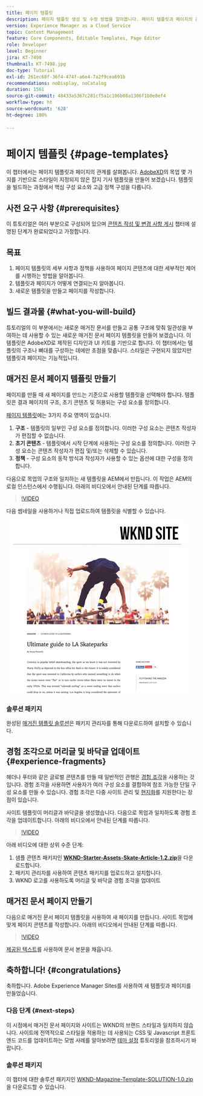 ```yaml
---
title: 페이지 템플릿
description: 페이지 템플릿 생성 및 수정 방법을 알아봅니다. 페이지 템플릿과 페이지의 관계를 이해합니다. 콘텐츠에 대한 세부적인 거버넌스와 브랜드 일관성을 제공하도록 페이지 템플릿의 정책을 구성하는 방법을 알아봅니다.  Adobe XD의 목업을 기반으로 잘 구성된 매거진 문서 템플릿이 생성되었습니다.
version: Experience Manager as a Cloud Service
topic: Content Management
feature: Core Components, Editable Templates, Page Editor
role: Developer
level: Beginner
jira: KT-7498
thumbnail: KT-7498.jpg
doc-type: Tutorial
exl-id: 261ec68f-36f4-474f-a6e4-7a2f9cea691b
recommendations: noDisplay, noCatalog
duration: 1561
source-git-commit: 48433a5367c281cf5a1c106b08a1306f1b0e8ef4
workflow-type: ht
source-wordcount: '628'
ht-degree: 100%

---
```


# 페이지 템플릿 {#page-templates}

이 챕터에서는 페이지 템플릿과 페이지의 관계를 살펴봅니다. [AdobeXD](https://www.adobe.com/kr/products/xd.html)의 목업 몇 가지를 기반으로 스타일이 지정되지 않은 잡지 기사 템플릿을 만들어 보겠습니다. 템플릿을 빌드하는 과정에서 핵심 구성 요소와 고급 정책 구성을 다룹니다.

## 사전 요구 사항 {#prerequisites}

이 튜토리얼은 여러 부분으로 구성되어 있으며 [콘텐츠 작성 및 변경 사항 게시](./author-content-publish.md) 챕터에 설명된 단계가 완료되었다고 가정합니다.

## 목표

1. 페이지 템플릿의 세부 사항과 정책을 사용하여 페이지 콘텐츠에 대한 세부적인 제어를 시행하는 방법을 알아봅니다.
1. 템플릿과 페이지가 어떻게 연결되는지 알아봅니다.
1. 새로운 템플릿을 만들고 페이지를 작성합니다.

## 빌드 결과물 {#what-you-will-build}

튜토리얼의 이 부분에서는 새로운 매거진 문서를 만들고 공통 구조에 맞춰 일관성을 부여하는 데 사용할 수 있는 새로운 매거진 문서 페이지 템플릿을 만들어 보겠습니다. 이 템플릿은 AdobeXD로 제작된 디자인과 UI 키트를 기반으로 합니다. 이 챕터에서는 템플릿의 구조나 뼈대를 구성하는 데에만 초점을 맞춥니다. 스타일은 구현되지 않았지만 템플릿과 페이지는 기능적입니다.

## 매거진 문서 페이지 템플릿 만들기

페이지를 만들 때 새 페이지를 만드는 기준으로 사용할 템플릿을 선택해야 합니다. 템플릿은 결과 페이지의 구조, 초기 콘텐츠 및 허용되는 구성 요소를 정의합니다.

[페이지 템플릿](https://experienceleague.adobe.com/docs/experience-manager-cloud-service/sites/authoring/features/templates.html?lang=ko-kr)에는 3가지 주요 영역이 있습니다.

1. **구조** - 템플릿의 일부인 구성 요소를 정의합니다. 이러한 구성 요소는 콘텐츠 작성자가 편집할 수 없습니다.
1. **초기 콘텐츠** - 템플릿에서 시작 단계에 사용하는 구성 요소를 정의합니다. 이러한 구성 요소는 콘텐츠 작성자가 편집 및/또는 삭제할 수 있습니다.
1. **정책** - 구성 요소의 동작 방식과 작성자가 사용할 수 있는 옵션에 대한 구성을 정의합니다.

다음으로 목업의 구조와 일치하는 새 템플릿을 AEM에서 만듭니다. 이 작업은 AEM의 로컬 인스턴스에서 수행됩니다. 아래의 비디오에서 안내된 단계를 따릅니다.

>[!VIDEO](https://video.tv.adobe.com/v/332915?quality=12&learn=on)

다음 썸네일을 사용하거나 직접 업로드하여 템플릿을 식별할 수 있습니다.

![문서 페이지 템플릿 썸네일](./assets/page-templates/article-page-template-thumbnail.png)


### 솔루션 패키지

완성된 [매거진 템플릿 솔루션](assets/page-templates/WKND-Magazine-Template-SOLUTION-1.1.zip)은 패키지 관리자를 통해 다운로드하여 설치할 수 있습니다.

## 경험 조각으로 머리글 및 바닥글 업데이트 {#experience-fragments}

헤더나 푸터와 같은 글로벌 콘텐츠를 만들 때 일반적인 관행은 [경험 조각](https://experienceleague.adobe.com/docs/experience-manager-learn/sites/experience-fragments/experience-fragments-feature-video-use.html?lang=ko)을 사용하는 것입니다. 경험 조각을 사용하면 사용자가 여러 구성 요소를 결합하여 참조 가능한 단일 구성 요소를 만들 수 있습니다. 경험 조각은 다중 사이트 관리 및 [현지화](https://experienceleague.adobe.com/docs/experience-manager-core-components/using/components/experience-fragment.html?lang=ko#localized-site-structure)를 지원한다는 장점이 있습니다.

사이트 템플릿이 머리글과 바닥글을 생성했습니다. 다음으로 목업과 일치하도록 경험 조각을 업데이트합니다. 아래의 비디오에서 안내된 단계를 따릅니다.

>[!VIDEO](https://video.tv.adobe.com/v/332916?quality=12&learn=on)

아래 비디오에 대한 상위 수준 단계:

1. 샘플 콘텐츠 패키지인 **[WKND-Starter-Assets-Skate-Article-1.2.zip](assets/page-templates/WKND-Starter-Assets-Skate-Article-1.2.zip)**&#x200B;을 다운로드합니다.
1. 패키지 관리자를 사용하여 콘텐츠 패키지를 업로드하고 설치합니다.
1. WKND 로고를 사용하도록 머리글 및 바닥글 경험 조각을 업데이트

## 매거진 문서 페이지 만들기

다음으로 매거진 문서 페이지 템플릿을 사용하여 새 페이지를 만듭니다. 사이트 목업에 맞게 페이지 콘텐츠를 작성합니다. 아래의 비디오에서 안내된 단계를 따릅니다.

>[!VIDEO](https://video.tv.adobe.com/v/332917?quality=12&learn=on)

[제공된 텍스트](./assets/page-templates/la-skateparks-copy.txt)를 사용하여 문서 본문을 채웁니다.

## 축하합니다! {#congratulations}

축하합니다. Adobe Experience Manager Sites를 사용하여 새 템플릿과 페이지를 만들었습니다.

### 다음 단계 {#next-steps}

이 시점에서 매거진 문서 페이지와 사이트는 WKND의 브랜드 스타일과 일치하지 않습니다. 사이트에 전역적으로 스타일을 적용하는 데 사용되는 CSS 및 Javascript 프론트엔드 코드를 업데이트하는 모범 사례를 알아보려면 [테마 설정](theming.md) 튜토리얼을 참조하시기 바랍니다.

### 솔루션 패키지

이 챕터에 대한 솔루션 패키지인 [WKND-Magazine-Template-SOLUTION-1.0.zip](assets/page-templates/WKND-Magazine-Template-SOLUTION-1.0.zip)을 다운로드할 수 있습니다.
